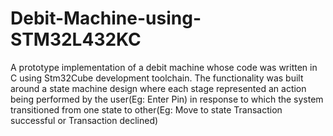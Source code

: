 # Debit-Machine-using-STM32L432KC
A prototype implementation of a debit machine whose code was written in C using Stm32Cube development toolchain. The functionality was built around a state machine design where each stage represented an action being performed by the user(Eg: Enter Pin) in response to which the system transitioned from one state to other(Eg: Move to state Transaction successful or Transaction declined)
